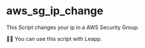 # aws_sg_ip_change
This Script changes your ip in a AWS Security Group.

☝🏻 You can use this script with Leapp.

